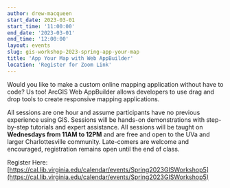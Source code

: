 ```yaml
---
author: drew-macqueen
start_date: 2023-03-01
start_time: '11:00:00'
end_date: '2023-03-01'
end_time: '12:00:00'
layout: events
slug: gis-workshop-2023-spring-app-your-map
title: 'App Your Map with Web AppBuilder'
location: 'Register for Zoom Link'
---
```


Would you like to make a custom online mapping application without have to code? Us too! ArcGIS Web AppBuilder allows developers to use drag and drop tools to create responsive mapping applications.

All sessions are one hour and assume participants have no previous experience using GIS.  Sessions will be hands-on demonstrations with step-by-step tutorials and expert assistance.  All sessions will be taught on **Wednesdays from 11AM to 12PM** and are free and open to the UVa and larger Charlottesville community. Late-comers are welcome and encouraged, registration remains open until the end of class.

Register Here: [https://cal.lib.virginia.edu/calendar/events/Spring2023GISWorkshop5](https://cal.lib.virginia.edu/calendar/events/Spring2023GISWorkshop5)